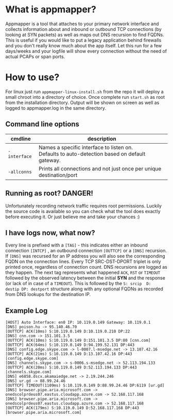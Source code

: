 
# What is appmapper?

Appmapper is a tool that attaches to your primary network interface and collects information about and inbound or outbound TCP connections (by looking at SYN packets) as well as maps out DNS recursion to find FQDNs. This is useful if you would like to put a legacy application behind firewalls and you don't really know much about the app itself. Let this run for a few days/weeks and your logfile will show every connection without the need of actual PCAPs or span ports.

# How to use?

For linux just run ``appmapper-linux-install.sh`` from the repo it will deploy a small chroot into a directory of choice. Once complete run ``start.sh`` as root from the installation directory. Output will be shown on screen as well as logged to appmapper.log in the same directory.

## Command line options



|  cmdline 	|   description	|
|---	|---	|
| ``-interface``  	|   Names a specific interface to listen on. <br>Defaults to auto-detection based on default gateway.	|
| ``-allconns`` 	|   Prints all connections and not just once per unique destination/port	|

## Running as root? DANGER!

Unfortunately recording network traffic requires root permissions. Luckily the source code is available so you can check what the tool does exactly before executing it. Or just believe me and take your chances :)

## I have logs now, what now?

Every line is prefixed with a ``[TAG]``  - this indicates either an inbound connection ``[INTCP]`` , an outbound connection ``[OUTTCP]``  or a ``[DNS]`` recursion.  If ``[DNS]``    was recursed for an IP address you will also see the corresponding FQDN on the connection lines. Every TCP SRC-DST-DPORT triplet is only printed once, regardless of connection count. DNS recursions are logged as they happen.
The next tag represents what happened ``ACK``, ``RST`` or ``TIMEOUT`` followed by the observed latency between the initial **SYN** and the response (or lack of in case of a ``TIMEOUT``). This is followed by the ``S: srcip  D:  destip DP: destport`` structure along with any optional FQDNs as recorded from DNS lookups for the destination IP.

## Example Log

```
[HOST] Auto Interface: en0 IP: 10.119.0.149 Gateway: 10.119.0.1
[DNS] poison.hu -> 95.140.46.70
[OUTTCP] ACK(10ms) S:10.119.0.149 D:10.119.0.210 DP:22
[DNS] cnn.com -> 151.101.3.5
[OUTTCP] ACK(10ms) S:10.119.0.149 D:151.101.3.5 DP:80 [cnn.com]
[OUTTCP] ACK(64ms) S:10.119.0.149 D:94.199.52.131 DP:443
[DNS] config.edge.skype.com -> l-0007.l-msedge.net -> 13.107.42.16
[OUTTCP] ACK(21ms) S:10.119.0.149 D:13.107.42.16 DP:443 [config.edge.skype.com]
[DNS] channels.skype.com -> s-0006.s-msedge.net -> 52.113.194.133
[OUTTCP] ACK(20ms) S:10.119.0.149 D:52.113.194.133 DP:443 [channels.skype.com]
[DNS] e6858.dscx.akamaiedge.net -> 2.19.244.246
[DNS] ur.gd -> 88.99.24.46
[OUTTCP] TIMEOUT(1109ms) S:10.119.0.149 D:88.99.24.46 DP:6119 [ur.gd]
[DNS] browser.pipe.aria.microsoft.com -> onedscolprdeus07.eastus.cloudapp.azure.com -> 52.168.117.168
[DNS] browser.pipe.aria.microsoft.com -> onedscolprdeus07.eastus.cloudapp.azure.com -> 52.168.117.168
[OUTTCP] ACK(179ms) S:10.119.0.149 D:52.168.117.168 DP:443 [browser.pipe.aria.microsoft.com]
```


